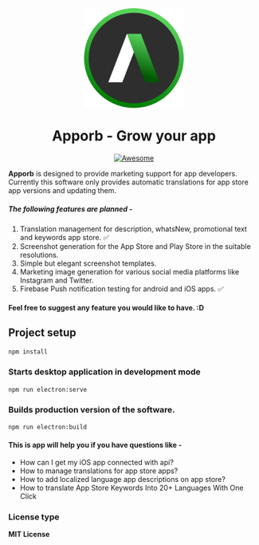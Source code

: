 <div align="center" style="width: 100%;">
<img align="center" style="width:200px" src="https://raw.githubusercontent.com/caesiumstudio/apporb/main/public/icon.png"/>
</div>

<div align="center" style="width:100%">
  <h1 align="center">Apporb - Grow your app</h1>
</div>

<p align="center">
    <a href="https://github.com/sindresorhus/awesome-electron"><img alt="Awesome" src="https://cdn.rawgit.com/sindresorhus/awesome/d7305f38d29fed78fa85652e3a63e154dd8e8829/media/badge.svg"></a>
</p>


**Apporb** is designed to provide marketing support for app developers. Currently this software only provides automatic translations for app store app versions and updating them.

##### The following features are planned -
1. Translation management for description, whatsNew, promotional text and keywords app store. :white_check_mark:
2. Screenshot generation for the App Store and Play Store in the suitable resolutions.
3. Simple but elegant screenshot templates.
4. Marketing image generation for various social media platforms like Instagram and Twitter.
5. Firebase Push notification testing for android and iOS apps. :white_check_mark:

#### Feel free to suggest any feature you would like to have. :D

## Project setup
```
npm install
```

### Starts desktop application in development mode
```
npm run electron:serve
```

### Builds production version of the software.
```
npm run electron:build
```
#### This is app will help you if you have questions like -
- How can I get my iOS app connected with api?
- How to manage translations for app store apps?
- How to add localized language app descriptions on app store?
- How to translate App Store Keywords Into 20+ Languages With One Click


### License type
**MIT License**


